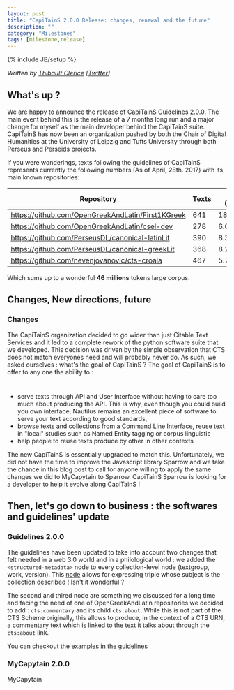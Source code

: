 ```yaml
---
layout: post
title: "CapiTainS 2.0.0 Release: changes, renewal and the future"
description: ""
category: "Milestones"
tags: [milestone,release]
---
```

{% include JB/setup %}

*Written by [Thibault Clérice](https://github.com/ponteineptique) \[[Twitter](https://github.com/twitter)\]*

## What's up ?

We are happy to announce the release of CapiTainS Guidelines 2.0.0. The main event behind this is the release of a 7 months long run and a 
major change for myself as the main developer behind the CapiTainS suite. CapiTainS has now been an organization pushed by both the Chair 
of Digital Humanities at the University of Leipzig and Tufts University through both Perseus and Perseids projects.

If you were wonderings, texts following the guidelines of CapiTainS represents currently the following numbers (As of April, 28th. 2017) with its main known repositories: 

| Repository                                        | Texts | Total (Words) | Ancient Greek | Latin     | English   | German  | French | Unknown |
|---------------------------------------------------|-------|---------------|---------------|-----------|-----------|---------|--------|---------|
| https://github.com/OpenGreekAndLatin/First1KGreek | 641   | 18.038.636    | 17.554.353    |           | 244.848   | 161.465 |        |         |
| https://github.com/OpenGreekAndLatin/csel-dev     | 278   | 6.055.446     |               | 6.055.446 |           |         |        |         |
| https://github.com/PerseusDL/canonical-latinLit   | 390   | 8.324.065     |               | 5.073.035 | 2.646.765 |         |        | 604.265 |
| https://github.com/PerseusDL/canonical-greekLit   | 368   | 8.294.584     | 1.770.357     | 1912      | 4.062.712 | 459.555 | 1912   |         |
| https://github.com/nevenjovanovic/cts-croala      | 467   | 5.700.000     |               | 5.700.00  |           |         |        |         |

Which sums up to a wonderful **46 millions** tokens large corpus.

## Changes, New directions, future

### Changes

The CapiTainS organization decided to go wider than just Citable Text Services and it led to a complete rework of the python software suite that we developed. This decision was driven by the simple observation that CTS does not match everyones need and will probably never do. As such, we asked ourselves : what's the goal of CapiTainS ? The goal of CapiTainS is to offer to any one the ability to :
#
- serve texts through API and User Interface without having to care too much about producing the API. This is why, even though you could build you own interface, Nautilus remains an excellent piece of software to serve your text according to good standards,
- browse texts and collections from a Command Line Interface, reuse text in "local" studies such as Named Entity tagging or corpus linguistic
- help people to reuse texts produce by other in other contexts

The new CapiTainS is essentially upgraded to match this. Unfortunately, we did not have the time to improve the Javascript library Sparrow and we take the chance in this blog post to call for anyone willing to apply the same changes we did to MyCapytain to Sparrow. CapiTainS Sparrow is looking for a developer to help it evolve along CapiTainS !



## Then, let's go down to business : the softwares and guidelines' update

### Guidelines 2.0.0

The guidelines have been updated to take into account two changes that felt needed in a web 3.0 world and in a philological world : we added the `<structured-metadata>` node to every collection-level node (textgroup, work, version). This [node](http://purl.org/capitains/ns/1.0#structured-metadata) allows for expressing triple whose subject is the collection described ! Isn't it wonderful ?

The second and thired node are something we discussed for a long time and facing the need of one of OpenGreekAndLatin repositories we decided to add : `cts:commentary` and its child `cts:about`. While this is not part of the CTS Scheme originally, this allows to produce, in the context of a CTS URN, a commentary text which is linked to the text it talks about through the `cts:about` link. 

You can checkout the [examples in the guidelines ](http://capitains.org/pages/guidelines)

### MyCapytain 2.0.0

MyCapytain 